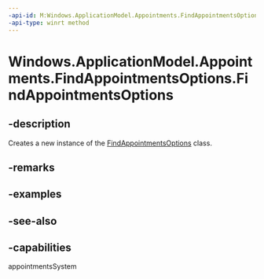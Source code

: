 ```yaml
---
-api-id: M:Windows.ApplicationModel.Appointments.FindAppointmentsOptions.#ctor
-api-type: winrt method
---
```


<!-- Method syntax
public FindAppointmentsOptions()
-->

# Windows.ApplicationModel.Appointments.FindAppointmentsOptions.FindAppointmentsOptions

## -description
Creates a new instance of the [FindAppointmentsOptions](findappointmentsoptions.md) class.

## -remarks

## -examples

## -see-also

## -capabilities
appointmentsSystem
